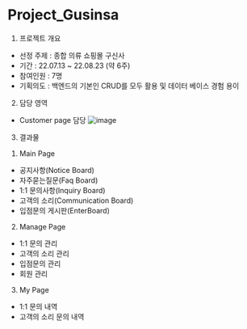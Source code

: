 # Project_Gusinsa

1. 프로젝트 개요
- 선정 주제 : 종합 의류 쇼핑몰 구신사
- 기간 : 22.07.13 ~ 22.08.23 (약 6주)
- 참여인원 : 7명
- 기획의도 : 백엔드의 기본인 CRUD를 모두 활용 및 데이터 베이스 경험 용이


2. 담당 영역
- Customer page 담당
![image](https://user-images.githubusercontent.com/103730975/186359019-311786a6-b5fd-4b55-94c2-b00b8ab9da79.png)


3. 결과물
1) Main Page
- 공지사항(Notice Board)
- 자주묻는질문(Faq Board)
- 1:1 문의사항(Inquiry Board)
- 고객의 소리(Communication Board)
- 입점문의 게시판(EnterBoard)

2) Manage Page
- 1:1 문의 관리
- 고객의 소리 관리
- 입점문의 관리
- 회원 관리

3) My Page
- 1:1 문의 내역
- 고객의 소리 문의 내역

